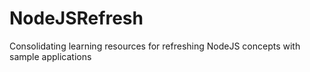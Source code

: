 # NodeJSRefresh
Consolidating learning resources for refreshing NodeJS concepts with sample applications
